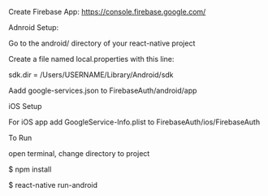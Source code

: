 
Create Firebase App: https://console.firebase.google.com/

Adnroid Setup:

Go to the android/ directory of your react-native project

Create a file named local.properties with this line:

sdk.dir = /Users/USERNAME/Library/Android/sdk

Aadd google-services.json to FirebaseAuth/android/app


iOS Setup

For iOS app add GoogleService-Info.plist to FirebaseAuth/ios/FirebaseAuth


To Run

open terminal, change directory to project

$ npm install

$ react-native run-android



